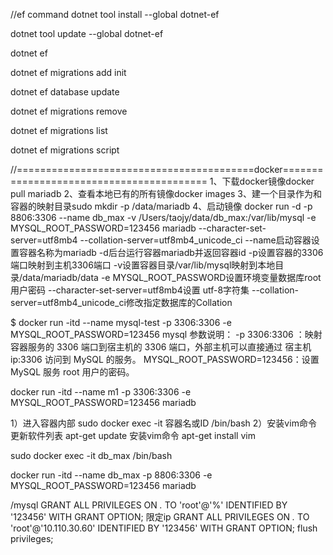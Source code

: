 //ef command
dotnet tool install --global dotnet-ef

dotnet tool update --global dotnet-ef

dotnet ef

dotnet ef migrations add init

dotnet ef database update

dotnet ef migrations remove

dotnet ef migrations list

dotnet ef migrations script

//=========================================docker=========================================
1、下载docker镜像docker pull mariadb
2、查看本地已有的所有镜像docker images
3、建一个目录作为和容器的映射目录sudo mkdir -p /data/mariadb
4、启动镜像
docker run -d -p 8806:3306 --name db_max -v /Users/taojy/data/db_max:/var/lib/mysql -e MYSQL_ROOT_PASSWORD=123456 mariadb --character-set-server=utf8mb4 --collation-server=utf8mb4_unicode_ci
--name启动容器设置容器名称为mariadb
-d后台运行容器mariadb并返回容器id
-p设置容器的3306端口映射到主机3306端口
-v设置容器目录/var/lib/mysql映射到本地目录/data/mariadb/data
-e MYSQL_ROOT_PASSWORD设置环境变量数据库root用户密码
--character-set-server=utf8mb4设置 utf-8字符集
--collation-server=utf8mb4_unicode_ci修改指定数据库的Collation

$ docker run -itd --name mysql-test -p 3306:3306 -e MYSQL_ROOT_PASSWORD=123456 mysql
参数说明：
-p 3306:3306 ：映射容器服务的 3306 端口到宿主机的 3306 端口，外部主机可以直接通过 宿主机ip:3306 访问到 MySQL 的服务。
MYSQL_ROOT_PASSWORD=123456：设置 MySQL 服务 root 用户的密码。

docker run -itd --name m1 -p 3306:3306 -e MYSQL_ROOT_PASSWORD=123456 mariadb

1）进入容器内部
sudo docker exec -it 容器名或ID /bin/bash
2）安装vim命令
更新软件列表
apt-get update
安装vim命令
apt-get install vim

sudo docker exec -it db_max /bin/bash

docker run -itd --name db_max -p 8806:3306 -e MYSQL_ROOT_PASSWORD=123456 mariadb



/mysql 
GRANT ALL PRIVILEGES ON *.* TO 'root'@'%' IDENTIFIED BY '123456' WITH GRANT OPTION;
限定ip
GRANT ALL PRIVILEGES ON *.* TO 'root'@'10.110.30.60' IDENTIFIED BY '123456' WITH GRANT OPTION;
flush privileges;
